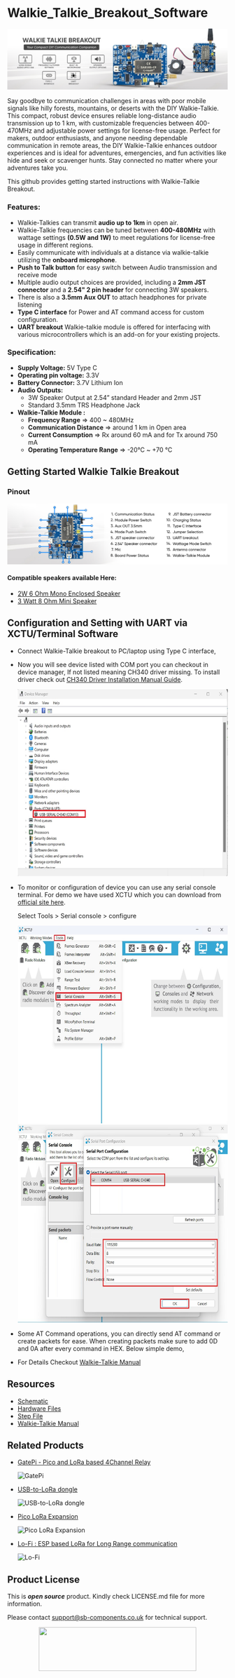 # Walkie_Talkie_Breakout_Software
<img src="https://github.com/sbcshop/Walkie_Talkie_Breakout_Software/blob/main/images/walkie-talkie%20banner.png">

Say goodbye to communication challenges in areas with poor mobile signals like hilly forests, mountains, or deserts with the DIY Walkie-Talkie. This compact, robust device ensures reliable long-distance audio transmission up to 1 km, with customizable frequencies between 400-470MHz and adjustable power settings for license-free usage. Perfect for makers, outdoor enthusiasts, and anyone needing dependable communication in remote areas, the DIY Walkie-Talkie enhances outdoor experiences and is ideal for adventures, emergencies, and fun activities like hide and seek or scavenger hunts. Stay connected no matter where your adventures take you.

This github provides getting started instructions with Walkie-Talkie Breakout.

### Features:
- Walkie-Talkies can transmit **audio up to 1km** in open air.
- Walkie-Talkie frequencies can be tuned between **400-480MHz** with wattage settings **(0.5W and 1W)** to meet regulations for license-free usage in different regions.
- Easily communicate with individuals at a distance via walkie-talkie utilizing the **onboard microphone**.
- **Push to Talk button** for easy switch between Audio transmission and receive mode
- Multiple audio output choices are provided, including a **2mm JST connector** and a **2.54" 2 pin header** for connecting 3W speakers.
- There is also a **3.5mm Aux OUT** to attach headphones for private listening
- **Type C interface** for Power and AT command access for custom configuration.
- **UART breakout** Walkie-talkie module is offered for interfacing with various microcontrollers which is an add-on for your existing projects.


### Specification:
- **Supply Voltage:** 5V Type C
- **Operating pin voltage:** 3.3V
- **Battery Connector:** 3.7V Lithium Ion
- **Audio Outputs:**
	- 3W Speaker Output at 2.54” standard Header and 2mm JST 
	- Standard 3.5mm TRS Headphone Jack
- **Walkie-Talkie Module :**
	- **Frequency Range** => 400 ~ 480MHz
	- **Communication Distance** => around 1 km in Open area
	- **Current Consumption** => Rx around 60 mA and for Tx around 750 mA
	- **Operating Temperature Range** => -20°C ~ +70 °C

## Getting Started Walkie Talkie Breakout
### Pinout
<img src="https://github.com/sbcshop/Walkie_Talkie_Breakout_Software/blob/main/images/walkie-talkie%20pinout.png">

<!--
- **<ins>Walkie-Talkie Module</ins>**: 

- **<ins>Buttons<ins>** : Onboard there are four buttons,
   - **Power/Play/Pause** :
     - To power ON bluetooth module, play and pause songs when playing song on bluetooth mode.
     - Long Press and hold switch till PAIR LED starts blinking. This confirms module is ON and searching for device to pair with. Once device paired then PAIR LED stops blinking and stays Active.
   - **Vol+/Next** : Simple press and release for Volume increase while Long press for next song play
   - **Vol-/BACK** : Simple press and release for Volume decrease while Long press for back.
   - **RESET** : This entirely reset the module for reconnection.
   - **Mode Switch Button**: Push and closed switch to select Aux Mode. Release switch to move breakout in Bluetooth mode for wireless listening.
     
- **<ins>Mic</ins>**: Microphone for bluetooth calling or voice related operation.
- **<ins>Type C Interface</ins>**: Type C interface for power and USB to UART Bluetooth module access. 
- **<ins>External Power</ins>**: Additional External power source option to connect battery in case type C not connected. Max allowed voltage is 4.2V.
- **<ins>AUX IN</ins>**: For audio input using 3.5mm Standard Jack Aux cable. Rquired 3 Pole TRS Aux pin connector for Compatibility.
- **<ins>AUX OUT</ins>**: For audio output for standard 3.5mm Audio Jack. Rquired 3 Pole TRS Aux pin connector for Compatibility.
- **<ins>Speaker Connector</ins>**: Two options available to connect speakers (1) 2.54" four pin header and (2) 2mm JST right and left connector
-->

#### Compatible speakers available Here:
* [2W 6 Ohm Mono Enclosed Speaker](https://shop.sb-components.co.uk/products/2-watt-6-ohm-mini-portable-speaker-for-small-electronic-projects-2pcs)
* [3 Watt 8 Ohm Mini Speaker](https://shop.sb-components.co.uk/products/3-watt-8-ohm-mini-speaker-full-range-portable-for-small-electronic-projects)
  
## Configuration and Setting with UART via XCTU/Terminal Software
- Connect Walkie-Talkie breakout to PC/laptop using Type C interface,
- Now you will see device listed with COM port you can checkout in device manager, If not listed meaning CH340 driver missing. To install driver check out [CH340 Driver Installation Manual Guide](https://github.com/sbcshop/NFC_Module/blob/main/documents/CH340%20Driver%20installation%20steps.pdf).
  
  <img src="https://github.com/sbcshop/L76_GPS_Breakout_Software/blob/main/images/device_manager_comport.jpg" width="583" height="426">

- To monitor or configuration of device you can use any serial console terminal. For demo we have used XCTU which you can download from [official site here](https://hub.digi.com/support/products/xctu/).

  Select Tools > Serial console > configure

  <img src="https://github.com/sbcshop/L76_GPS_Breakout_Software/blob/main/images/xctu_1.jpg" width="600" height="451">

  <img src="https://github.com/sbcshop/Bluetooth_Breakout_Software/blob/main/images/xctu_device_setting.jpg" width="600" height="451">

- Some AT Command operations, you can directly send AT command or create packets for ease. When creating packets make sure to add 0D and 0A after every command in HEX. Below simple demo,

  <!--
  <img src="https://github.com/sbcshop/Bluetooth_Breakout_Software/blob/main/images/at_command_packets.jpg" width="" height="">
  <img src="https://github.com/sbcshop/Bluetooth_Breakout_Software/blob/main/images/AT_cmd_send.jpg" width="580" height="408">
  <img src="https://github.com/sbcshop/Bluetooth_Breakout_Software/blob/main/images/AT_name_changed.jpg" width="694" height="225">
  <img src="https://github.com/sbcshop/Bluetooth_Breakout_Software/blob/main/images/modified_name.jpeg" width="324" height="387">
  -->
  
- For Details Checkout [Walkie-Talkie Manual]()
  
## Resources
  * [Schematic]()
  * [Hardware Files]()
  * [Step File]()
  * [Walkie-Talkie Manual]()

## Related Products

  * [GatePi - Pico and LoRa based 4Channel Relay](https://shop.sb-components.co.uk/products/gatepi?_pos=3&_sid=276907aab&_ss=r)
  
    ![GatePi](https://shop.sb-components.co.uk/cdn/shop/products/gate-pi-photoi.png?v=1647335212&width=300)
  
  * [USB-to-LoRa dongle](https://shop.sb-components.co.uk/products/usb-to-lora-dongle?_pos=1&_sid=276907aab&_ss=r)
  
    ![USB-to-LoRa dongle](https://shop.sb-components.co.uk/cdn/shop/products/05_2.png?v=1678712489&width=300)
  
  * [Pico LoRa Expansion](https://shop.sb-components.co.uk/products/pico-lora-expansion?_pos=6&_sid=276907aab&_ss=r) 
  
    ![Pico LoRa Expansion](https://shop.sb-components.co.uk/cdn/shop/products/loar-2_1.jpg?v=1670922482&width=300)

  * [Lo-Fi : ESP based LoRa for Long Range communication](https://shop.sb-components.co.uk/products/lo-fi?_pos=22&_sid=276907aab&_ss=r) 
  
    ![Lo-Fi](https://shop.sb-components.co.uk/cdn/shop/files/SHOPSIZE3.jpg?v=1700211751&width=300)
    

 
## Product License

This is ***open source*** product. Kindly check LICENSE.md file for more information.

Please contact support@sb-components.co.uk for technical support.
<p align="center">
  <img width="360" height="100" src="https://cdn.shopify.com/s/files/1/1217/2104/files/Logo_sb_component_3.png?v=1666086771&width=300">
</p>
